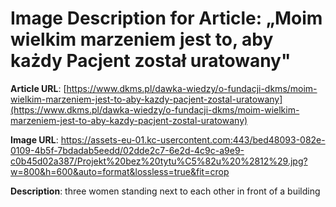# Image Description for Article: „Moim wielkim marzeniem jest to, aby każdy Pacjent został uratowany"
**Article URL**: [https://www.dkms.pl/dawka-wiedzy/o-fundacji-dkms/moim-wielkim-marzeniem-jest-to-aby-kazdy-pacjent-zostal-uratowany](https://www.dkms.pl/dawka-wiedzy/o-fundacji-dkms/moim-wielkim-marzeniem-jest-to-aby-kazdy-pacjent-zostal-uratowany)

**Image URL**: https://assets-eu-01.kc-usercontent.com:443/bed48093-082e-0109-4b5f-7bdadab5eedd/02dde2c7-6e2d-4c9c-a9e9-c0b45d02a387/Projekt%20bez%20tytu%C5%82u%20%2812%29.jpg?w=800&h=600&auto=format&lossless=true&fit=crop

**Description**: three women standing next to each other in front of a building
